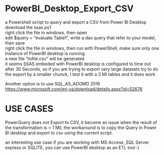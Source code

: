 # PowerBI_Desktop_Export_CSV
a Powershell script to query and export a CSV  from Power BI Desktop  
download the ssas.ps1  
right click the file in windows, then open  
edit $query = “evaluate Table1”, write a dax query that refer to your model, then save  
right click the file in windows, then run with PowerShell, make sure only one Instance of PowerBI desktop is running.  
a new file “tofile.csv” will be generated  
it seems SSAS embeded with PowerBI desktop is configured to time out after 30 Seconds, so if you are trying to export very large datasets try to do the export by a smaller chunck, I test it with a 3 Mi tables and it does work    

Another option is to use SQL_AS_ADOMD 2016    
https://www.microsoft.com/en-us/download/details.aspx?id=52676

# USE CASES

PowerQuery does not Export to CSV, it become an issue when the result of the transformation is > 1 Mil, the workaround is to copy the Query in Power BI desktop and export to csv using the current script.  

an interesting use case if you are working with MS Access ,SQL Server express or SQLITE, you can use PowerBI desktop as an ETL tool :)  


